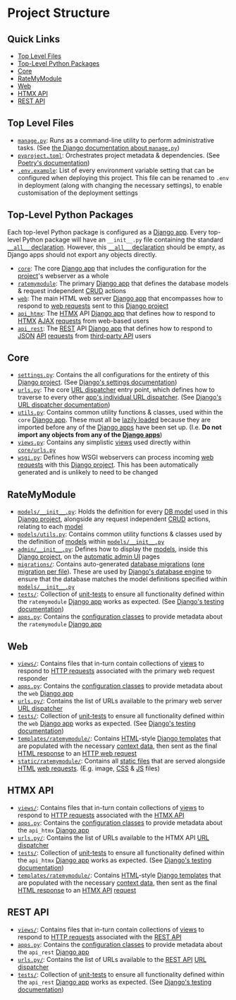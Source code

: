 # Project Structure

## Quick Links

- [Top Level Files](#top-level-files)
- [Top-Level Python Packages](#top-level-python-packages)
- [Core](#core)
- [RateMyModule](#ratemymodule)
- [Web](#web)
- [HTMX API](#htmx-api)
- [REST API](#rest-api)

## Top Level Files

- [`manage.py`](/manage.py): Runs as a command-line utility to perform administrative tasks.
(See [the Django documentation about `manage.py`](https://docs.djangoproject.com/en/4.2/ref/django-admin))
- [`pyproject.toml`](/pyproject.toml): Orchestrates project metadata & dependencies.
(See [Poetry's documentation](https://python-poetry.org/docs/pyproject))
- [`.env.example`](/.env.example): List of every environment variable setting
that can be configured when deploying this project.
This file can be renamed to `.env` in deployment (along with changing the necessary settings),
to enable customisation of the deployment settings

## Top-Level Python Packages

Each top-level Python package is configured as a [Django app](https://docs.djangoproject.com/en/4.2/ref/applications#projects-and-applications).
Every top-level Python package will have an `__init__.py` file
containing the standard [`__all__` declaration](https://stackoverflow.com/a/64130/14403974).
However, this [`__all__` declaration](https://stackoverflow.com/a/64130/14403974)
should be empty, as Django apps should not export any objects directly.

- [`core`](/core): The core [Django app](https://docs.djangoproject.com/en/4.2/ref/applications#projects-and-applications)
that includes the configuration for the [project](https://docs.djangoproject.com/en/4.2/ref/applications#projects-and-applications)'s
webserver as a whole
- [`ratemymodule`](/ratemymodule): The primary [Django app](https://docs.djangoproject.com/en/4.2/ref/applications#projects-and-applications)
that defines the database models & request independent [CRUD](https://codecademy.com/article/what-is-crud)
actions
- [`web`](/web): The main HTML web server [Django app](https://docs.djangoproject.com/en/4.2/ref/applications#projects-and-applications)
that encompasses how to respond to [web requests](https://docs.djangoproject.com/en/4.2/topics/http)
sent to this [Django project](https://docs.djangoproject.com/en/4.2/ref/applications#projects-and-applications)
- [`api_htmx`](/api_htmx): The [HTMX](https://htmx.org) API [Django app](https://docs.djangoproject.com/en/4.2/ref/applications#projects-and-applications)
that defines how to respond to [HTMX](https://htmx.org) [AJAX](https://wikipedia.org/wiki/Ajax_(programming))
[requests](https://docs.djangoproject.com/en/4.2/topics/http) from web-based users
- [`api_rest`](/api_rest): The [REST](https://wikipedia.org/wiki/REST) API [Django app](https://docs.djangoproject.com/en/4.2/ref/applications#projects-and-applications)
that defines how to respond to [JSON](https://json.org) [API](https://wikipedia.org/wiki/API)
[requests](https://docs.djangoproject.com/en/4.2/topics/http) from [third-party API](https://wikipedia.org/wiki/Open_API)
users

## Core

- [`settings.py`](/core/settings.py): Contains the all configurations
for the entirety of this [Django project](https://docs.djangoproject.com/en/4.2/ref/applications#projects-and-applications).
(See [Django's settings documentation](https://docs.djangoproject.com/en/4.2/topics/settings))
- [`urls.py`](/core/urls.py): The core [URL dispatcher](https://docs.djangoproject.com/en/4.2/topics/http/urls)
entry point, which defines how to traverse to every other [app's individual URL dispatcher](https://docs.djangoproject.com/en/4.2/topics/http/urls#including-other-urlconfs).
(See [Django's URL dispatcher documentation](https://docs.djangoproject.com/en/4.2/topics/http/urls))
- [`utils.py`](/core/utils.py): Contains common utility functions & classes,
used within the `core` [Django app](https://docs.djangoproject.com/en/4.2/ref/applications#projects-and-applications).
These must all be [lazily loaded](https://docs.djangoproject.com/en/4.2/topics/performance/#understanding-laziness)
because they are imported before any of the [Django apps](https://docs.djangoproject.com/en/4.2/ref/applications#projects-and-applications)
have been set up.
(I.e. **Do not import any objects from any of the [Django apps](https://docs.djangoproject.com/en/4.2/ref/applications#projects-and-applications)**)
- [`views.py`](/core/views.py): Contains any simplistic [views](https://docs.djangoproject.com/en/4.2/topics/http/views)
used directly within [`core/urls.py`](/core/urls.py)
- [`wsgi.py`](/core/wsgi.py): Defines how WSGI webservers can process incoming [web requests](https://docs.djangoproject.com/en/4.2/topics/http)
with this [Django project](https://docs.djangoproject.com/en/4.2/ref/applications#projects-and-applications).
This has been automatically generated and is unlikely to need to be changed

## RateMyModule

- [`models/__init__.py`](/ratemymodule/models/__init__.py):
Holds the definition for every [DB model](https://docs.djangoproject.com/en/4.2/topics/db/models)
used in this [Django project](https://docs.djangoproject.com/en/4.2/ref/applications#projects-and-applications),
alongside any request independent [CRUD](https://codecademy.com/article/what-is-crud) actions,
relating to each [model](https://docs.djangoproject.com/en/4.2/topics/db/models)
- [`models/utils.py`](/ratemymodule/models/utils.py):
Contains common utility functions & classes used by the definition of [models](https://docs.djangoproject.com/en/4.2/topics/db/models)
within [`models/__init__.py`](/ratemymodule/models/__init__.py)
- [`admin/__init__.py`](/ratemymodule/admin/__init__.py): Defines how to display the [models](https://docs.djangoproject.com/en/4.2/topics/db/models),
inside this [Django project](https://docs.djangoproject.com/en/4.2/ref/applications#projects-and-applications),
on the [automatic admin UI](https://docs.djangoproject.com/en/4.2/ref/contrib/admin) pages
- [`migrations/`](/ratemymodule/migrations): Contains auto-generated [database migrations](https://docs.djangoproject.com/en/4.2/topics/migrations)
([one migration per file](https://docs.djangoproject.com/en/4.2/topics/migrations#migration-files)).
These are used by [Django's database engine](https://docs.djangoproject.com/en/4.2/ref/databases)
to ensure that the database matches the model definitions
specified within [`models/__init__.py`](/ratemymodule/models/__init__.py)
- [`tests/`](/ratemymodule/tests): Collection of [unit-tests](https://wikipedia.org/wiki/Unit_testing)
to ensure all functionality defined within the `ratemymodule` [Django app](https://docs.djangoproject.com/en/4.2/ref/applications#projects-and-applications)
works as expected.
(See [Django's testing documentation](https://docs.djangoproject.com/en/4.2/topics/testing))
- [`apps.py`](/ratemymodule/apps.py): Contains the [configuration classes](https://docs.djangoproject.com/en/4.2/ref/applications#application-configuration)
to provide metadata about the `ratemymodule` [Django app](https://docs.djangoproject.com/en/4.2/ref/applications#projects-and-applications)

## Web

- [`views/`](/web/views): Contains files that in-turn contain collections of [views](https://docs.djangoproject.com/en/4.2/topics/http/views)
to respond to [HTTP requests](https://docs.djangoproject.com/en/4.2/topics/http)
associated with the primary web request responder
- [`apps.py`](/web/apps.py): Contains the [configuration classes](https://docs.djangoproject.com/en/4.2/ref/applications#application-configuration)
to provide metadata about the `web` [Django app](https://docs.djangoproject.com/en/4.2/ref/applications#projects-and-applications)
- [`urls.py/`](/web/urls.py): Contains the list of URLs available to the primary web server
[URL dispatcher](https://docs.djangoproject.com/en/4.2/topics/http/urls)
- [`tests/`](/web/tests): Collection of [unit-tests](https://wikipedia.org/wiki/Unit_testing)
to ensure all functionality defined within the `web` [Django app](https://docs.djangoproject.com/en/4.2/ref/applications#projects-and-applications)
works as expected.
(See [Django's testing documentation](https://docs.djangoproject.com/en/4.2/topics/testing))
- [`templates/ratemymodule/`](/web/templates/ratemymodule): Contains [HTML](https://wikipedia.org/wiki/HTML)-style
[Django templates](https://docs.djangoproject.com/en/4.2/topics/templates)
that are populated with the necessary [context data](https://docs.djangoproject.com/en/4.2/topics/class-based-views/generic-display#adding-extra-context),
then sent as the final [HTML response](https://docs.djangoproject.com/en/4.2/ref/template-response)
to an [HTTP web request](https://docs.djangoproject.com/en/4.2/topics/http)
- [`static/ratemymodule/`](/web/static/ratemymodule): Contains all [static files](https://docs.djangoproject.com/en/5.0/howto/static-files)
that are served alongside [HTML](https://docs.djangoproject.com/en/4.2/ref/template-response)
[web requests]((https://docs.djangoproject.com/en/4.2/topics/http)).
(E.g. image, [CSS](https://wikipedia.org/wiki/CSS) & [JS](https://wikipedia.org/wiki/JavaScript)
files)

## HTMX API

- [`views/`](/api_htmx/views): Contains files that in-turn contain collections of [views](https://docs.djangoproject.com/en/4.2/topics/http/views)
to respond to [HTTP requests](https://docs.djangoproject.com/en/4.2/topics/http)
associated with the [HTMX API](https://htmx.org/docs#ajax)
- [`apps.py`](/api_htmx/apps.py): Contains the [configuration classes](https://docs.djangoproject.com/en/4.2/ref/applications#application-configuration)
to provide metadata about the `api_htmx` [Django app](https://docs.djangoproject.com/en/4.2/ref/applications#projects-and-applications)
- [`urls.py/`](/api_htmx/urls.py): Contains the list of URLs available to the HTMX API [URL dispatcher](https://docs.djangoproject.com/en/4.2/topics/http/urls)
- [`tests/`](/api_htmx/tests): Collection of [unit-tests](https://wikipedia.org/wiki/Unit_testing)
to ensure all functionality defined within the `api_htmx` [Django app](https://docs.djangoproject.com/en/4.2/ref/applications#projects-and-applications)
works as expected.
(See [Django's testing documentation](https://docs.djangoproject.com/en/4.2/topics/testing))
- [`templates/ratemymodule/`](/api_htmx/templates/ratemymodule): Contains [HTML](https://wikipedia.org/wiki/HTML)-style
[Django templates](https://docs.djangoproject.com/en/4.2/topics/templates)
that are populated with the necessary [context data](https://docs.djangoproject.com/en/4.2/topics/class-based-views/generic-display#adding-extra-context),
then sent as the final [HTML response](https://docs.djangoproject.com/en/4.2/ref/template-response)
to an [HTMX API](https://htmx.org/docs#ajax) [request](https://docs.djangoproject.com/en/4.2/topics/http)

## REST API

- [`views/`](/api_rest/views): Contains files that in-turn contain collections of [views](https://docs.djangoproject.com/en/4.2/topics/http/views)
to respond to [HTTP requests](https://docs.djangoproject.com/en/4.2/topics/http)
associated with the [REST API](https://wikipedia.org/wiki/REST)
- [`apps.py`](/api_rest/apps.py): Contains the [configuration classes](https://docs.djangoproject.com/en/4.2/ref/applications#application-configuration)
to provide metadata about the `api_rest` [Django app](https://docs.djangoproject.com/en/4.2/ref/applications#projects-and-applications)
- [`urls.py/`](/api_rest/urls.py): Contains the list of URLs available to the [REST API](https://wikipedia.org/wiki/REST)
[URL dispatcher](https://docs.djangoproject.com/en/4.2/topics/http/urls)
- [`tests/`](/api_rest/tests): Collection of [unit-tests](https://wikipedia.org/wiki/Unit_testing)
to ensure all functionality defined within the `api_rest` [Django app](https://docs.djangoproject.com/en/4.2/ref/applications#projects-and-applications)
works as expected.
(See [Django's testing documentation](https://docs.djangoproject.com/en/4.2/topics/testing))

